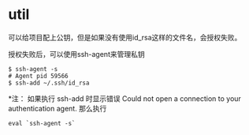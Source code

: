 # util

可以给项目配上公钥，但是如果没有使用id_rsa这样的文件名，会授权失败。

授权失败后，可以使用ssh-agent来管理私钥

````shell
$ ssh-agent -s
# Agent pid 59566
$ ssh-add ~/.ssh/id_rsa
````

*注： 如果执行 ssh-add 时显示错误 Could not open a connection to your authentication agent. 那么执行

````shell
eval `ssh-agent -s`
````
